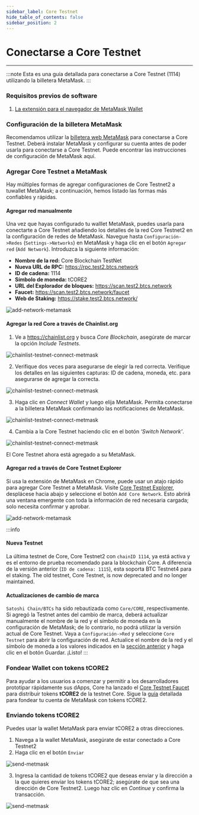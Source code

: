 ```yaml
---
sidebar_label: Core Testnet
hide_table_of_contents: false
sidebar_position: 2
---
```


# Conectarse a Core Testnet

---

:::note
Esta es una guía detallada para conectarse a Core Testnet (1114) utilizando la billetera MetaMask.
:::

### Requisitos previos de software

1. [La extensión para el navegador de MetaMask Wallet](https://metamask.io/)

### Configuración de la billetera MetaMask

Recomendamos utilizar la [billetera web MetaMask](https://metamask.io/) para conectarse a Core Testnet. Deberá instalar MetaMask y configurar su cuenta antes de poder usarla para conectarse a Core Testnet. Puede encontrar las instrucciones de configuración de MetaMask aquí.

### Agregar Core Testnet a MetaMask

Hay múltiples formas de agregar configuraciones de Core Testnet2 a tuwallet MetaMask; a continuación, hemos listado las formas más confiables y rápidas.

#### Agregar red manualmente

Una vez que hayas configurado tu walllet MetaMask, puedes usarla para conectarte a Core Testnet añadiendo los detalles de la red Core Testnet2 en la configuración de redes de MetaMask. Navegue hasta `Configuración->Redes` (`Settings->Networks`) en MetaMask y haga clic en el botón `Agregar red` (`Add Network`). Introduzca la siguiente información:

- **Nombre de la red:** Core Blockchain TestNet
- **Nueva URL de RPC:** https://rpc.test2.btcs.network
- **ID de cadena:** 1114
- **Símbolo de moneda:** tCORE2
- **URL del Explorador de bloques:** https://scan.test2.btcs.network
- **Faucet:** https://scan.test2.btcs.network/faucet
- **Web de Staking:** https://stake.test2.btcs.network/

![add-network-metamask](../../static/img/testnet-wallet-config/testnet-config-wallet-1.png)

#### Agregar la red Core a través de Chainlist.org

1. Ve a https://chainlist.org y busca _Core Blockchain_, asegúrate de marcar la opción _Include Testnets_.

![chainlist-testnet-connect-metmask](../../static/img/testnet-wallet-config/chainlist-testnet-connect-1.png)

2. Verifique dos veces para asegurarse de elegir la red correcta. Verifique los detalles en las siguientes capturas: ID de cadena, moneda, etc. para asegurarse de agregar la correcta.

![chainlist-testnet-connect-metmask](../../static/img/testnet-wallet-config/chainlist-testnet-connect-2.png)

3. Haga clic en _Connect Wallet_ y luego elija MetaMask. Permita conectarse a la billetera MetaMask confirmando las notificaciones de MetaMask.

![chainlist-testnet-connect-metmask](../../static/img/testnet-wallet-config/chainlist-testnet-connect-3.png)

4. Cambia a la Core Testnet haciendo clic en el botón _‘Switch Network’_.

![chainlist-testnet-connect-metmask](../../static/img/testnet-wallet-config/chainlist-testnet-connect-4.png)

El Core Testnet ahora está agregado a su MetaMask.

#### Agregar red a través de Core Testnet Explorer

Si usa la extensión de MetaMask en Chrome, puede usar un atajo rápido para agregar Core Testnet a MetaMask. Visite [Core Testnet Explorer](https://scan.test.btcs.network/), desplácese hacia abajo y seleccione el botón `Add Core Network`. Esto abrirá una ventana emergente con toda la información de red necesaria cargada; solo necesita confirmar y aprobar.

![add-network-metamask](../../static/img/testnet-wallet-config/testnet-wallet-config-2.png)

:::info

#### Nueva Testnet

La última testnet de Core, Core Testnet2 con `chainID 1114`, ya está activa y es el entorno de prueba recomendado para la blockchain Core. A diferencia de la versión anterior (`ID de cadena: 1115`), esta soporta BTC Testnet4 para el staking. The old testnet, Core Testnet, is now deprecated and no longer maintained.

#### Actualizaciones de cambio de marca

`Satoshi Chain/BTCs` ha sido rebautizada como `Core/CORE`, respectivamente. Si agregó la Testnet antes del cambio de marca, deberá actualizar manualmente el nombre de la red y el símbolo de moneda en la configuración de MetaMask; de lo contrario, no podrá utilizar la versión actual de Core Testnet. Vaya a `Configuración->Red` y seleccione `Core Testnet` para abrir la configuración de red. Actualice el nombre de la red y el símbolo de moneda a los valores indicados en la [sección anterior](#adding-network-manualmente) y haga clic en el botón Guardar. ¡Listo!
:::

### Fondear Wallet con tokens tCORE2

Para ayudar a los usuarios a comenzar y permitir a los desarrolladores prototipar rápidamente sus dApps, Core ha lanzado el [Core Testnet Faucet](https://scan.test2.btcs.network/faucet) para distribuir tokens **tCORE2** de la testnet Core. Sigue la [guía](./core-faucet.md) detallada para fondear tu cuenta de MetaMask con tokens tCORE2.

### Enviando tokens tCORE2

Puedes usar la wallet MetaMask para enviar tCORE2 a otras direcciones.

1. Navega a la wallet MetaMask, asegúrate de estar conectado a Core Testnet2
2. Haga clic en el botón `Enviar`

![send-metmask](../../static/img/testnet-wallet-config/send-tcore-1.png)

3. Ingresa la cantidad de tokens tCORE2 que deseas enviar y la dirección a la que quieres enviar los tokens tCORE2; asegúrate de que sea una dirección de Core Testnet2. Luego haz clic en _Continue_ y confirma la transacción.

![send-metmask](../../static/img/testnet-wallet-config/send-tcore-2.png)

